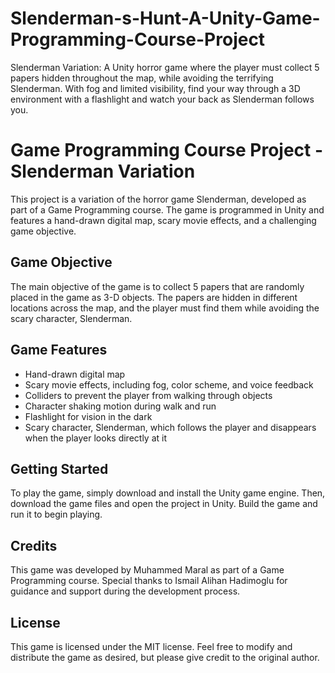 # Slenderman-s-Hunt-A-Unity-Game-Programming-Course-Project
Slenderman Variation: A Unity horror game where the player must collect 5 papers hidden throughout the map, while avoiding the terrifying Slenderman. With fog and limited visibility, find your way through a 3D environment with a flashlight and watch your back as Slenderman follows you.

# Game Programming Course Project - Slenderman Variation
This project is a variation of the horror game Slenderman, developed as part of a Game Programming course. The game is programmed in Unity and features a hand-drawn digital map, scary movie effects, and a challenging game objective.

## Game Objective
The main objective of the game is to collect 5 papers that are randomly placed in the game as 3-D objects. The papers are hidden in different locations across the map, and the player must find them while avoiding the scary character, Slenderman.

## Game Features
* Hand-drawn digital map
* Scary movie effects, including fog, color scheme, and voice feedback
* Colliders to prevent the player from walking through objects
* Character shaking motion during walk and run
* Flashlight for vision in the dark
* Scary character, Slenderman, which follows the player and disappears when the player looks directly at it

## Getting Started
To play the game, simply download and install the Unity game engine. Then, download the game files and open the project in Unity. Build the game and run it to begin playing.

## Credits
This game was developed by Muhammed Maral as part of a Game Programming course. Special thanks to Ismail Alihan Hadimoglu for guidance and support during the development process.

## License
This game is licensed under the MIT license. Feel free to modify and distribute the game as desired, but please give credit to the original author.
